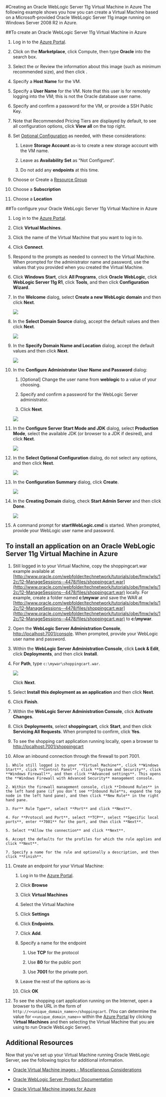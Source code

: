 <properties title="Creating an Oracle WebLogic Server 12c and Oracle Database 12c Virtual Machine in Azure" pageTitle="Creating an Oracle WebLogic Server 12c and Oracle Database 12c Virtual Machine in Azure" description="Step through an example of creating an Oracle WebLogic Server 12c and Oracle Database 12c image running on Windows Server 2012 in Microsoft Azure." services="virtual-machines" authors="bbenz" documentationCenter=""/>
<tags ms.service="virtual-machines" ms.devlang="na" ms.topic="article" ms.tgt_pltfrm="na" ms.workload="infrastructure-services" ms.date="06/22/2015" ms.author="bbenz" />
#Creating an Oracle WebLogic Server 11g Virtual Machine in Azure
The following example shows you how you can create a Virtual Machine based on a Microsoft-provided Oracle WebLogic Server 11g image running on Windows Server 2008 R2 in Azure.

##To create an Oracle WebLogic Server 11g Virtual Machine in Azure

1. Log in to the [Azure Portal](https://ms.portal.azure.com/).

2. Click on the **Marketplace**, click Compute, then type **Oracle** into the search box.

3. Select the or Review the information about this image (such as minimum recommended size), and then click .

4. Specify a **Host Name** for the VM.

5. Specify a **User Name** for the VM. Note that this user is for remotely logging into the VM; this is not the Oracle database user name.

6. Specify and confirm a password for the VM, or provide a SSH Public Key.

7. Note that Recommended Pricing Tiers are displayed by default, to see all configuration options, click **View all** on the top right.

8. Set [Optional Configuration](https://msdn.microsoft.com/library/azure/dn763935.aspx) as needed, with these considerations:

	1. Leave **Storage Account** as-is to create a new storage account with the VM name.

	2. Leave as **Availability Set** as “Not Configured”.

	3. Do not add any **endpoints** at this time.

9. Choose or Create a [Resource Group](resource-group-portal.md)

10. Choose a **Subscription**

11. Choose a **Location**

##To configure your Oracle WebLogic Server 11g Virtual Machine in Azure

1. Log in to the [Azure Portal](https://ms.portal.azure.com/).

2. Click **Virtual Machines**.

3. Click the name of the Virtual Machine that you want to log in to.

4. Click **Connect**.

5. Respond to the prompts as needed to connect to the Virtual Machine. When prompted for the administrator name and password, use the values that you provided when you created the Virtual Machine.

6. Click **Windows Start**, click **All Programs**, click **Oracle WebLogic**, click **WebLogic Server 11g R1**, click **Tools**, and then click **Configuration Wizard**.

7. In the **Welcome** dialog, select **Create a new WebLogic domain** and then click **Next**.

	![](media/virtual-machines-creating-oracle-webLogic-server-11g-virtual-machine/image30.png)

8. In the **Select Domain Source** dialog, accept the default values and then click **Next**.

	![](media/virtual-machines-creating-oracle-webLogic-server-11g-virtual-machine/image31.png)

9. In the **Specify Domain Name and Location** dialog, accept the default values and then click **Next**.

	![](media/virtual-machines-creating-oracle-webLogic-server-11g-virtual-machine/image32.png)

10. In the **Configure Administrator User Name and Password** dialog:

	1. [Optional] Change the user name from **weblogic** to a value of your choosing.

	2. Specify and confirm a password for the WebLogic Server administrator.

	3. Click **Next**.

	![](media/virtual-machines-creating-oracle-webLogic-server-11g-virtual-machine/image33.png)

11. In the **Configure Server Start Mode and JDK** dialog, select **Production Mode**, select the available JDK (or browser to a JDK if desired), and click **Next**.

	![](media/virtual-machines-creating-oracle-webLogic-server-11g-virtual-machine/image34.png)

12.	In the **Select Optional Configuration** dialog, do not select any options, and then click **Next**.

	![](media/virtual-machines-creating-oracle-webLogic-server-11g-virtual-machine/image35.png)

13.	In the **Configuration Summary** dialog, click **Create**.
	
	![](media/virtual-machines-creating-oracle-webLogic-server-11g-virtual-machine/image35.png)

14.	In the **Creating Domain** dialog, check **Start Admin Server** and then click **Done**.

	![](media/virtual-machines-creating-oracle-webLogic-server-11g-virtual-machine/image37.png)

15.	A command prompt for **startWebLogic.cmd** is started. When prompted, provide your WebLogic user name and password.

## To install an application on an Oracle WebLogic Server 11g Virtual Machine in Azure

1. Still logged in to your Virtual Machine, copy the shoppingcart.war example available at [http://www.oracle.com/webfolder/technetwork/tutorials/obe/fmw/wls/12c/12-ManageSessions--4478/files/shoppingcart.war](http://www.oracle.com/webfolder/technetwork/tutorials/obe/fmw/wls/12c/12-ManageSessions--4478/files/shoppingcart.war) locally. For example, create a folder named **c:\mywar** and save the WAR at [http://www.oracle.com/webfolder/technetwork/tutorials/obe/fmw/wls/12c/12-ManageSessions--4478/files/shoppingcart.war](http://www.oracle.com/webfolder/technetwork/tutorials/obe/fmw/wls/12c/12-ManageSessions--4478/files/shoppingcart.war) to **c:\mywar**.

2. Open the **WebLogic Server Administration Console**, [http://localhost:7001/console](http://localhost:7001/console). When prompted, provide your WebLogic user name and password.

3. Within the **WebLogic Server Administration Console**, click **Lock & Edit**, click **Deployments**, and then click **Install**.

4. For **Path**, type `c:\mywar\shoppingcart.war`.

	![](media/virtual-machines-creating-oracle-webLogic-server-11g-virtual-machine/image38.png)

	Click **Next**.

5. Select **Install this deployment as an application** and then click **Next**.

6. Click **Finish**.

7. Within the **WebLogic Server Administration Console**, click **Activate Changes**.

8. Click **Deployments**, select **shoppingcart**, click **Start**, and then click **Servicing All Requests**. When prompted to confirm, click **Yes**.

9. To see the shopping cart application running locally, open a browser to [http://localhost:7001/shoppingcart](http://localhost:7001/shoppingcart)

10.  Allow an inbound connection through the firewall to port 7001.

	1. While still logged in to your **Virtual Machine**, click **Windows Start**, click **Control Panel**, click **System and Security**, click **Windows Firewall**, and then click **Advanced settings**. This opens the **Windows Firewall with Advanced Security** management console.

	2. Within the firewall management console, click **Inbound Rules** in the left hand pane (if you don’t see **Inbound Rule**s, expand the top node in the left hand pane), and then click **New Rule** in the right hand pane.

	3. For** Rule Type**, select **Port** and click **Next**.

	4. For **Protocol and Port**, select **TCP**, select **Specific local ports**, enter **7001** for the port, and then click **Next**.

	5. Select **Allow the connection** and click **Next**.

	6. Accept the defaults for the profiles for which the rule applies and click **Next**.

	7. Specify a name for the rule and optionally a description, and then click **Finish**.

11. Create an endpoint for your Virtual Machine:

	1. Log in to the [Azure Portal](https://ms.portal.azure.com/).

    2. Click **Browse**

    3. Click **Virtual Machines**

    4. Select the Virtual Machine

	5. Click **Settings**

    6. Click **Endpoints**.

    7. Click **Add**.

    8. Specify a name for the endpoint

		1. Use **TCP** for the protocol

        2. Use **80** for the public port

        3. Use **7001** for the private port.

    9. Leave the rest of the options as-is

	10. Click **OK**

12. To see the shopping cart application running on the Internet, open a browser to the URL in the form of `http://<<unique_domain_name>>/shoppingcart`. (You can determine the value for `<<unique_domain_name>>` within the [Azure Portal](https://ms.portal.azure.com/) by clicking V**irtual Machines** and then selecting the Virtual Machine that you are using to run Oracle WebLogic Server).

## Additional Resources

Now that you’ve set up your Virtual Machine running Oracle WebLogic Server, see the following topics for additional information.

- [Oracle Virtual Machine images - Miscellaneous Considerations](virtual-machines-miscellaneous-considerations-oracle-virtual-machine-images.md)

- [Oracle WebLogic Server Product Documentation](http://www.oracle.com/technetwork/middleware/weblogic/documentation/index.html)

- [Oracle Virtual Machine images for Azure](virtual-machines-oracle-list-oracle-virtual-machine-images.md)